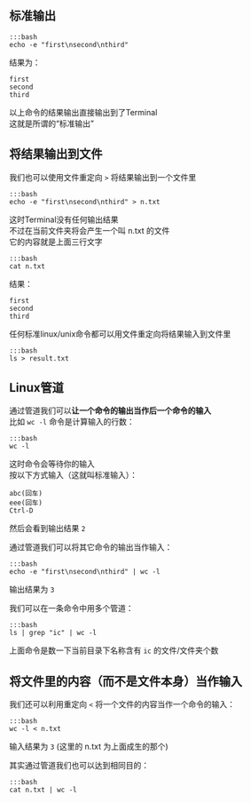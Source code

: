 标准输出
------

    :::bash
    echo -e "first\nsecond\nthird"

结果为：

    first
    second
    third

以上命令的结果输出直接输出到了Terminal  
这就是所谓的“标准输出”

将结果输出到文件
--------------

我们也可以使用文件重定向 `>` 将结果输出到一个文件里

    :::bash
    echo -e "first\nsecond\nthird" > n.txt

这时Terminal没有任何输出结果  
不过在当前文件夹将会产生一个叫 n.txt 的文件  
它的内容就是上面三行文字  

    :::bash
    cat n.txt

结果：

    first
    second
    third

任何标准linux/unix命令都可以用文件重定向将结果输入到文件里

    :::bash
    ls > result.txt


Linux管道
--------

通过管道我们可以**让一个命令的输出当作后一个命令的输入**  
比如 `wc -l` 命令是计算输入的行数：

    :::bash
    wc -l

这时命令会等待你的输入  
按以下方式输入（这就叫标准输入）：

    abc(回车)
    eee(回车)
    Ctrl-D

然后会看到输出结果 `2`

通过管道我们可以将其它命令的输出当作输入：

    :::bash
    echo -e "first\nsecond\nthird" | wc -l

输出结果为 `3`

我们可以在一条命令中用多个管道：

    :::bash
    ls | grep "ic" | wc -l

上面命令是数一下当前目录下名称含有 `ic` 的文件/文件夹个数

将文件里的内容（而不是文件本身）当作输入
----------------------------------

我们还可以利用重定向 `<` 将一个文件的内容当作一个命令的输入：

    :::bash
    wc -l < n.txt

输入结果为 `3` (这里的 n.txt 为上面成生的那个)

其实通过管道我们也可以达到相同目的：

    :::bash
    cat n.txt | wc -l
